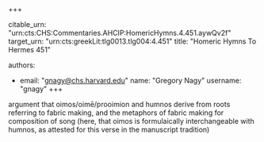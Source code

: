+++


citable_urn: "urn:cts:CHS:Commentaries.AHCIP:HomericHymns.4.451.aywQv2f"
target_urn: "urn:cts:greekLit:tlg0013.tlg004:4.451"
title: "Homeric Hymns To Hermes 451"

authors:
- email: "gnagy@chs.harvard.edu"
  name: "Gregory Nagy"
  username: "gnagy"
+++

<p>argument that oimos/oimē/prooimion and humnos derive from roots referring to fabric making, and the metaphors of fabric making for composition of song (here, that oimos is formulaically interchangeable with humnos, as attested for this verse in the manuscript tradition)</p>